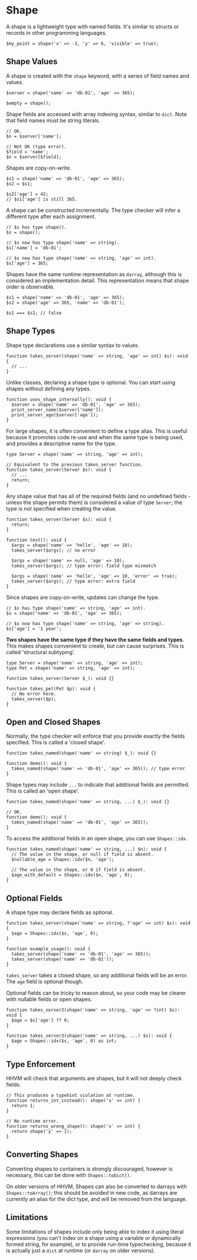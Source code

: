 # Shape

A shape is a lightweight type with named fields. It's similar to
structs or records in other programming languages.

```hack
$my_point = shape('x' => -3, 'y' => 6, 'visible' => true);
```

## Shape Values

A shape is created with the `shape` keyword, with a series of field
names and values.

``` Hack
$server = shape('name' => 'db-01', 'age' => 365);

$empty = shape();
```

Shape fields are accessed with array indexing syntax, similar to
`dict`. Note that field names must be string literals.

```hack no-extract
// OK.
$n = $server['name'];

// Not OK (type error).
$field = 'name';
$n = $server[$field];
```

Shapes are copy-on-write.

``` Hack
$s1 = shape('name' => 'db-01', 'age' => 365);
$s2 = $s1;

$s2['age'] = 42;
// $s1['age'] is still 365.
```

A shape can be constructed incrementally. The type checker will infer
a different type after each assignment.

``` Hack
// $s has type shape().
$s = shape();

// $s now has type shape('name' => string).
$s['name'] = 'db-01';

// $s now has type shape('name' => string, 'age' => int).
$s['age'] = 365;
```

Shapes have the same runtime representation as `darray`, although this
is considered an implementation detail. This representation means that
shape order is observable.

``` Hack
$s1 = shape('name' => 'db-01', 'age' => 365);
$s2 = shape('age' => 365, 'name' => 'db-01');

$s1 === $s2; // false
```

## Shape Types

Shape type declarations use a similar syntax to values.

``` Hack
function takes_server(shape('name' => string, 'age' => int) $s): void {
  // ...
}
```

Unlike classes, declaring a shape type is optional. You can start
using shapes without defining any types.

``` Hack no-extract
function uses_shape_internally(): void {
  $server = shape('name' => 'db-01', 'age' => 365);
  print_server_name($server['name']);
  print_server_age($server['age']);
}
```

For large shapes, it is often convenient to define a type alias.  This is useful because it promotes code re-use and when the same type is being used, and provides a descriptive name for the type.

```hack
type Server = shape('name' => string, 'age' => int);

// Equivalent to the previous takes_server function.
function takes_server(Server $s): void {
  // ...
  return;
}
```

Any shape value that has all of the required fields (and no undefined fields - unless the shape permits them) is considered a value of type `Server`; the type is not specified when creating the value.

```hack error
function takes_server(Server $s): void {
  return;
}

function test(): void {
  $args = shape('name' => 'hello', 'age' => 10);
  takes_server($args); // no error

  $args = shape('name' => null, 'age' => 10);
  takes_server($args); // type error: field type mismatch

  $args = shape('name' => 'hello', 'age' => 10, 'error' => true);
  takes_server($args); // type error: extra field
}
```

Since shapes are copy-on-write, updates can change the type.

```hack
// $s has type shape('name' => string, 'age' => int).
$s = shape('name' => 'db-01', 'age' => 365);

// $s now has type shape('name' => string, 'age' => string).
$s['age'] = '1 year';
```

**Two shapes have the same type if they have the same fields and
types**. This makes shapes convenient to create, but can cause
surprises. This is called 'structural subtyping'.

```hack
type Server = shape('name' => string, 'age' => int);
type Pet = shape('name' => string, 'age' => int);

function takes_server(Server $_): void {}

function takes_pet(Pet $p): void {
  // No error here.
  takes_server($p);
}
```

## Open and Closed Shapes

Normally, the type checker will enforce that you provide exactly the
fields specified. This is called a 'closed shape'.

```hack error
function takes_named(shape('name' => string) $_): void {}

function demo(): void {
  takes_named(shape('name' => 'db-01', 'age' => 365)); // type error
}
```

Shape types may include `...` to indicate that additional fields are
permitted. This is called an 'open shape'.

```hack
function takes_named(shape('name' => string, ...) $_): void {}

// OK.
function demo(): void {
  takes_named(shape('name' => 'db-01', 'age' => 365));
}
```

To access the additional fields in an open shape, you can use
`Shapes::idx`.

```hack
function takes_named(shape('name' => string, ...) $n): void {
  // The value in the shape, or null if field is absent.
  $nullable_age = Shapes::idx($n, 'age');

  // The value in the shape, or 0 if field is absent.
  $age_with_default = Shapes::idx($n, 'age', 0);
}

```

## Optional Fields

A shape type may declare fields as optional.

```hack
function takes_server(shape('name' => string, ?'age' => int) $s): void {
  $age = Shapes::idx($s, 'age', 0);
}

function example_usage(): void {
  takes_server(shape('name' => 'db-01', 'age' => 365));
  takes_server(shape('name' => 'db-02'));
}
```

`takes_server` takes a closed shape, so any additional fields will be
an error. The `age` field is optional though.

Optional fields can be tricky to reason about, so your code may be
clearer with nullable fields or open shapes.

```hack
function takes_server2(shape('name' => string, 'age' => ?int) $s): void {
  $age = $s['age'] ?? 0;
}

function takes_server3(shape('name' => string, ...) $s): void {
  $age = Shapes::idx($s, 'age', 0) as int;
}
```

## Type Enforcement

HHVM will check that arguments are shapes, but it will not deeply
check fields.

```hack error
// This produces a typehint violation at runtime.
function returns_int_instead(): shape('x' => int) {
  return 1;
}

// No runtime error.
function returns_wrong_shape(): shape('x' => int) {
  return shape('y' => 1);
}
```

## Converting Shapes

Converting shapes to containers is strongly discouraged, however is necessary, this can be done with `Shapes::toDict()`.

On older versions of HHVM, Shapes can also be converted to darrays with `Shapes::toArray()`; this should be avoided in new code, as darrays are currently an alias for the dict type, and will be removed from the language.

## Limitations

Some limitations of shapes include only being able to index it using literal expressions (you can't index on a shape using a variable or dynamically formed string, for example), or to provide run-time typechecking, because it is actually just a `dict` at runtime (or `darray` on older versions).
